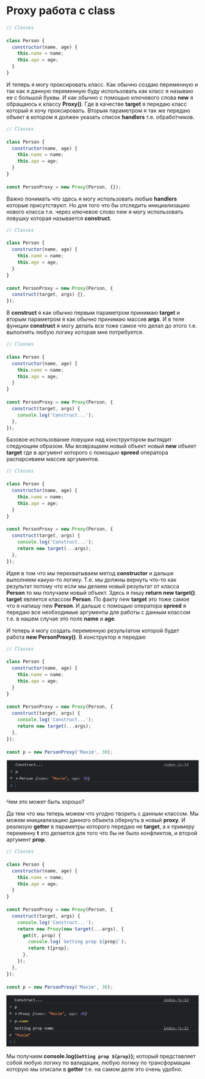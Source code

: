 # Proxy работа с class

```js
// Classes

class Person {
  constructor(name, age) {
    this.name = name;
    this.age = age;
  }
}
```

И теперь я могу проксировать класс. Как обычно создаю переменную и так как я данную переменную буду использовать как класс я называю ее с большой буквы. И как обычно с помощью ключевого слова **new** я обращаюсь к классу **Proxy()**. Где в качестве **target** я передаю класс который я хочу проксировать. Вторым параметром я так же передаю объект в котором я должен указать список **handlers** т.е. обработчиков.

```js
// Classes

class Person {
  constructor(name, age) {
    this.name = name;
    this.age = age;
  }
}

const PersonProxy = new Proxy(Person, {});
```

Важно понимать что здесь я могу использовать любые **handlers** которые присутствуют. Но для того что бы отследить инициализацию нового класса т.е. через ключевое слово new я могу использовать ловушку которая называется **construct**.

```js
// Classes

class Person {
  constructor(name, age) {
    this.name = name;
    this.age = age;
  }
}

const PersonProxy = new Proxy(Person, {
  construct(target, args) {},
});
```

В **construct** я как обычно первым параметром принимаю **target** и вторым параметром я как обычно принимаю массив **args**. И в теле функции **construct** я могу делать все тоже самое что делал до этого т.е. выполнять любую логику которая мне потребуется.

```js
// Classes

class Person {
  constructor(name, age) {
    this.name = name;
    this.age = age;
  }
}

const PersonProxy = new Proxy(Person, {
  construct(target, args) {
    console.log('Construct...');
  },
});
```

Базовое использование ловушки над конструктором выглядит следующим образом. Мы возвращаем новый объект новый **new** объект **target** где в аргумент которого с помощью **spreed** оператора распарсиваем массив аргументов.

```js
// Classes

class Person {
  constructor(name, age) {
    this.name = name;
    this.age = age;
  }
}

const PersonProxy = new Proxy(Person, {
  construct(target, args) {
    console.log('Construct...');
    return new target(...args);
  },
});
```

Идея в том что мы перехватываем метод **constructor** и дальше выполняем какую-то логику. Т.е. мы должны вернуть что-то как результат потому что если мы делаем новый результат от класса **Person** то мы получаем новый объект. Здесь я пишу **return new target()**. **target** является классом **Person**. По факту new **target** это тоже самое что я напишу new **Person**. И дальше с помощью оператора **spreed** я передаю все необходимые аргументы для работы с данным классом т.е. в нашем случае это поле **name** и **age**.

И теперь я могу создать переменную результатом которой будет работа **new PersonProxy()**. В конструктор я передаю

```js
// Classes

class Person {
  constructor(name, age) {
    this.name = name;
    this.age = age;
  }
}

const PersonProxy = new Proxy(Person, {
  construct(target, args) {
    console.log('Construct...');
    return new target(...args);
  },
});

const p = new PersonProxy('Maxim', 30);
```

![](img/013.png)

Чем это может быть хорошо?

Да тем что мы теперь можем что угодно творить с данным классом. Мы можем инициализацию данного объекта обернуть в новый **proxy**. И реализую **getter** в параметры которого передаю не **target**, а к примеру переменну **t** это делается для того что бы не было конфликтов, и второй аргумент **prop**.

```js
// Classes

class Person {
  constructor(name, age) {
    this.name = name;
    this.age = age;
  }
}

const PersonProxy = new Proxy(Person, {
  construct(target, args) {
    console.log('Construct...');
    return new Proxy(new target(...args), {
      get(t, prop) {
        console.log(`Getting prop ${prop}`);
        return t[prop];
      },
    });
  },
});

const p = new PersonProxy('Maxim', 30);
```

![](img/014.png)

Мы получаем **console.log(`Getting prop ${prop}`);** который представляет собой любую логику по валидации, любую логику по трансформации которую мы описали в **getter** т.е. на самом деле это очень удобно.
